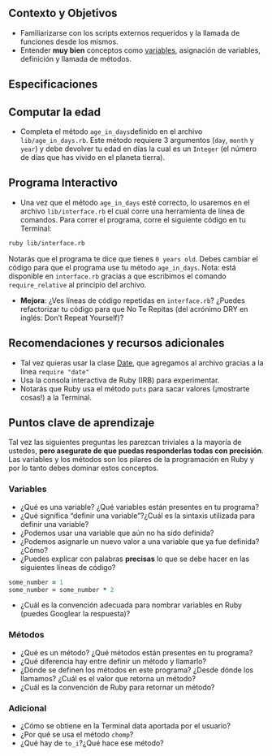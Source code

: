 ## Contexto y Objetivos

- Familiarizarse con los scripts externos requeridos y la llamada de funciones desde los mismos.
- Entender **muy bien** conceptos como [variables](http://en.wikipedia.org/wiki/Program_variable), asignación de variables, definición y llamada de métodos.

## Especificaciones

## Computar la edad

- Completa el método `age_in_days`definido en el archivo `lib/age_in_days.rb`. Este método requiere 3 argumentos (`day`, `month` y `year`) y debe devolver tu edad en días la cual es un `Integer` (el número de días que has vivido en el planeta tierra).

## Programa Interactivo

- Una vez que el método `age_in_days` esté correcto, lo usaremos en el archivo `lib/interface.rb` el cual corre una herramienta de línea de comandos. Para correr el programa, corre el siguiente código en tu Terminal:

```bash
ruby lib/interface.rb
```

Notarás que el programa te dice que tienes `0 years old`. Debes cambiar el código para que el programa use tu método `age_in_days`. Nota: está disponible en `interface.rb` gracias a que escribimos el comando  `require_relative` al principio del archivo.

- **Mejora**: ¿Ves líneas de código repetidas en `interface.rb`? ¿Puedes refactorizar tu código para que No Te Repitas (del acrónimo DRY en inglés: Don’t Repeat Yourself)?

## Recomendaciones y recursos adicionales

- Tal vez quieras usar la clase [Date](https://ruby-doc.org/stdlib-2.2.10/libdoc/date/rdoc/Date.html), que agregamos al archivo gracias a la línea `require "date"`
- Usa la consola interactiva de Ruby (IRB) para experimentar.
- Notarás que Ruby usa el método `puts` para sacar valores (¡mostrarte cosas!) a la Terminal.

## Puntos clave de aprendizaje

Tal vez las siguientes preguntas les parezcan triviales a la mayoría de ustedes, **pero asegurate de que puedas responderlas todas con precisión**. Las variables y los métodos son los pilares de la programación en Ruby y por lo tanto debes dominar estos conceptos.


### Variables

- ¿Qué es una variable? ¿Qué variables están presentes en tu programa?
- ¿Qué significa “definir una variable”?¿Cuál es la sintaxis utilizada para definir una variable?
- ¿Podemos usar una variable que aún no ha sido definida?
- ¿Podemos asignarle un nuevo valor a una variable que ya fue definida? ¿Cómo?
- ¿Puedes explicar con palabras **precisas** lo que se debe hacer en las siguientes líneas de código?

```ruby
some_number = 1
some_number = some_number * 2
```

- ¿Cuál es la convención adecuada para nombrar variables en Ruby (puedes Googlear la respuesta)?

### Métodos

- ¿Qué es un método? ¿Qué métodos están presentes en tu programa?
- ¿Qué diferencia hay entre definir un método y llamarlo?
- ¿Dónde se definen los métodos en este programa? ¿Desde dónde los llamamos? ¿Cuál es el valor que retorna un método?
- ¿Cuál es la convención de Ruby para retornar un método?

### Adicional

- ¿Cómo se obtiene en la Terminal data aportada por el usuario?
- ¿Por qué se usa el método `chomp`?
- ¿Qué hay de `to_i`?¿Qué hace ese método?
